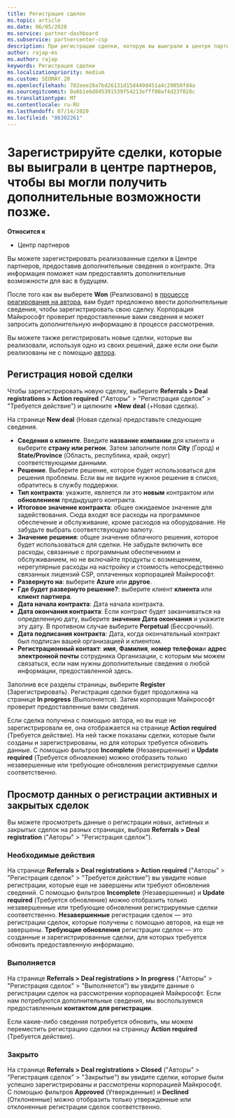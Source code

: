 ```yaml
---
title: Регистрация сделок
ms.topic: article
ms.date: 06/05/2020
ms.service: partner-dashboard
ms.subservice: partnercenter-csp
description: При регистрации сделки, которую вы выиграли в центре партнеров, она помогает корпорации Майкрософт предоставить вам больше возможностей в будущем.
author: rajap-ms
ms.author: rajap
keywords: Регистрация сделки
ms.localizationpriority: medium
ms.custom: SEOMAY.20
ms.openlocfilehash: 782eee28a7bd26131d15d449d451a4c29050fd4a
ms.sourcegitcommit: 0a6b1e6d845391539f54213efff00af4d23f028c
ms.translationtype: MT
ms.contentlocale: ru-RU
ms.lasthandoff: 07/14/2020
ms.locfileid: "86302261"
---
```

# <a name="register-deals-youve-won-in-partner-center-so-you-can-get-more-opportunities-later"></a>Зарегистрируйте сделки, которые вы выиграли в центре партнеров, чтобы вы могли получить дополнительные возможности позже.

**Относится к**

- Центр партнеров

Вы можете зарегистрировать реализованные сделки в Центре партнеров, предоставив дополнительные сведения о контракте. Эта информация поможет нам предоставлять дополнительные возможности для вас в будущем.

После того как вы выберете **Won** (Реализовано) в [процессе реагирования на автора](responding-to-referrals.md), вам будет предложено ввести дополнительные сведения, чтобы зарегистрировать свою сделку. Корпорация Майкрософт проверит предоставленные вами сведения и может запросить дополнительную информацию в процессе рассмотрения.

Вы можете также регистрировать новые сделки, которые вы реализовали, используя одно из своих решений, даже если они были реализованы не с помощью [автора](referrals.md). 

## <a name="register-a-new-deal"></a>Регистрация новой сделки

Чтобы зарегистрировать новую сделку, выберите **Referrals > Deal registrations > Action required** ("Авторы" > "Регистрация сделок" > "Требуется действие") и щелкните **+New deal** (+Новая сделка).

На странице **New deal** (Новая сделка) предоставьте следующие сведения.

- **Сведения о клиенте**. Введите **название компании** для клиента и выберите **страну или регион**. Затем заполните поля **City** (Город) и **State/Province** (Область, республика, край, округ) соответствующими данными.
- **Решение**. Выберите решение, которое будет использоваться для решения проблемы. Если вы не видите нужное решение в списке, обратитесь в службу поддержки.
- **Тип контракта**: укажите, является ли это **новым** контрактом или **обновлением** предыдущего контракта.
- **Итоговое значение контракта**: общее ожидаемое значение для задействования. Сюда входят все расходы на программное обеспечение и обслуживание, кроме расходов на оборудование. Не забудьте выбрать соответствующую валюту.
- **Значение решения**: общее значение облачного решения, которое будет использоваться для сделки. Не забудьте включить все расходы, связанные с программным обеспечением и обслуживанием, но не включайте продукты с возмещением, нерегулярные расходы на настройку и стоимость непосредственно связанных лицензий CSP, оплаченных корпорацией Майкрософт.
- **Развернуто на**: выберите **Azure** или **другое**.
- **Где будет развернуто решение?**: выберите клиент **клиента** или **клиент партнера**.
- **Дата начала контракта**: Дата начала контракта.
- **Дата окончания контракта**: Если контракт будет заканчиваться на определенную дату, выберите **значение Дата окончания** и укажите эту дату. В противном случае выберите **Perpetual** (Бессрочный).
- **Дата подписания контракта**: Дата, когда окончательный контракт был подписан вашей организацией и клиентом.
- **Регистрационный контакт**: **имя**, **Фамилия**, **номер телефона**и **адрес электронной почты** сотрудника Организации, с которым мы можем связаться, если нам нужны дополнительные сведения о любой информации, предоставленной здесь.

Заполнив все разделы страницы, выберите **Register** (Зарегистрировать). Регистрация сделки будет продолжена на странице **In progress** (Выполняется). Затем корпорация Майкрософт проверит предоставленные вами сведения.

Если сделка получена с помощью автора, но вы еще не зарегистрировали ее, она отображается на странице **Action required** (Требуется действие). На ней также показаны сделки, которые были созданы и зарегистрированы, но для которых требуется обновить данные. С помощью фильтров **Incomplete** (Незавершенные) и **Update required** (Требуется обновление) можно отобразить только незавершенные или требующие обновления регистрируемые сделки соответственно.

## <a name="viewing-active-and-closed-deal-registrations"></a>Просмотр данных о регистрации активных и закрытых сделок

Вы можете просмотреть данные о регистрации новых, активных и закрытых сделок на разных страницах, выбрав **Referrals > Deal registration** ("Авторы" > "Регистрация сделок").

### <a name="action-required"></a>Необходимые действия

На странице **Referrals > Deal registrations > Action required** ("Авторы" > "Регистрация сделок" > "Требуется действие") вы увидите новые регистрации, которые еще не завершены или требуют обновления сведений. С помощью фильтров **Incomplete** (Незавершенные) и **Update required** (Требуется обновление) можно отобразить только незавершенные или требующие обновления регистрируемые сделки соответственно. **Незавершенные** регистрации сделок — это регистрации сделок, которые получены с помощью авторов, на еще не завершены. **Требующие обновления** регистрации сделок — это созданные и зарегистрированные сделки, для которых требуется обновить предоставленную информацию.

### <a name="in-progress"></a>Выполняется

На странице **Referrals > Deal registrations > In progress** ("Авторы" > "Регистрация сделок" > "Выполняется") вы увидите данные о регистрации сделок на рассмотрении корпорацией Майкрософт. Если нам потребуются дополнительные сведения, мы воспользуемся предоставленным **контактом для регистрации**.

Если какие-либо сведения потребуется обновить, мы можем переместить регистрацию сделки на страницу **Action required** (Требуется действие).

### <a name="closed"></a>Закрыто

На странице **Referrals > Deal registrations > Closed** ("Авторы" > "Регистрация сделок" > "Закрытые") вы увидите сделки, которые были успешно зарегистрированы и рассмотрены корпорацией Майкрософт. С помощью фильтров **Approved** (Утвержденные) и **Declined** (Отклоненные) можно отобразить только утвержденные или отклоненные регистрации сделок соответственно.